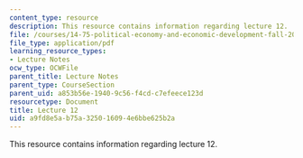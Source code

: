 ```yaml
---
content_type: resource
description: This resource contains information regarding lecture 12.
file: /courses/14-75-political-economy-and-economic-development-fall-2012/a9fd8e5ab75a325016094e6bbe625b2a_MIT14_75F12_Lec12.pdf
file_type: application/pdf
learning_resource_types:
- Lecture Notes
ocw_type: OCWFile
parent_title: Lecture Notes
parent_type: CourseSection
parent_uid: a853b56e-1940-9c56-f4cd-c7efeece123d
resourcetype: Document
title: Lecture 12
uid: a9fd8e5a-b75a-3250-1609-4e6bbe625b2a
---
```

This resource contains information regarding lecture 12.

